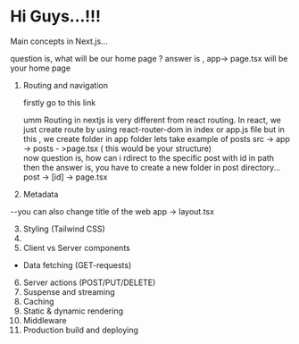 <h1>Hi Guys...!!!</h1>

Main concepts in Next.js...


question is, what will be our home page ?
answer is , app-> page.tsx will be your home page

1. Routing and navigation
      <Link />

   firstly go to this link

   umm Routing in nextjs is very different from react routing. In react, we just create route by using react-router-dom in index or app.js file but in this , we create folder in app folder
   lets take example of posts
   src -> app -> posts - >page.tsx ( this would be your structure)
   </br>
now question is, how can i rdirect to the specific post with id in path then the answer is,
you have to create a new folder in post directory... post -> [id] -> page.tsx

2. Metadata

--you can also change title of the web
   app -> layout.tsx

3. Styling (Tailwind CSS)
4. <Image />
5. Client vs Server components

- Data fetching (GET-requests)

6. Server actions (POST/PUT/DELETE)
7. Suspense and streaming
8. Caching
9. Static & dynamic rendering
10. Middleware
11. Production build and deploying
